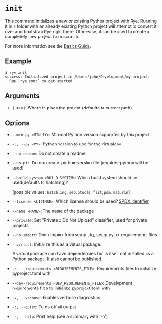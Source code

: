 # `init`

This command initializes a new or existing Python project with Rye. Running it in
a folder with an already existing Python project will attempt to convert it over
and bootstrap Rye right there. Otherwise, it can be used to create a completely new
project from scratch.

For more information see the [Basics Guide](../basics.md).

## Example

```
$ rye init
success: Initialized project in /Users/john/Development/my-project.
  Run `rye sync` to get started
```

## Arguments

* `[PATH]`: Where to place the project (defaults to current path)

## Options

* `--min-py <MIN_PY>`: Minimal Python version supported by this project

* `-p, --py <PY>`: Python version to use for the virtualenv

* `--no-readme`: Do not create a readme

* `--no-pin`: Do not create .python-version file (requires-python will be used)

* `--build-system <BUILD_SYSTEM>`: Which build system should be used(defaults to hatchling)?

    [possible values: `hatchling`, `setuptools`, `flit`, `pdm`, `maturin`]

* `--license <LICENSE>`: Which license should be used? [SPDX identifier](https://spdx.org/licenses/)

* `--name <NAME>`: The name of the package

* `--private`: Set "Private :: Do Not Upload" classifier, used for private projects

* `--no-import`: Don't import from setup.cfg, setup.py, or requirements files

* `--virtual`: Initialize this as a virtual package.

    A virtual package can have dependencies but is itself not installed as a Python package. It also cannot be published.

* `-r, --requirements <REQUIREMENTS_FILE>`: Requirements files to initialize pyproject.toml with

* `--dev-requirements <DEV_REQUIREMENTS_FILE>`: Development requirements files to initialize pyproject.toml with

* `-v, --verbose`: Enables verbose diagnostics

* `-q, --quiet`: Turns off all output

* `-h, --help`: Print help (see a summary with '-h')
